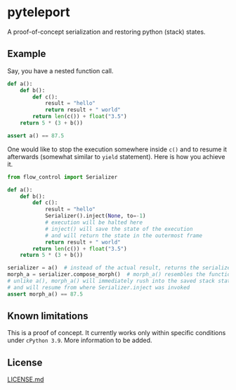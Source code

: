 pyteleport
==========

A proof-of-concept serialization and restoring python (stack) states.

Example
-------

Say, you have a nested function call.

```python
def a():
    def b():
        def c():
            result = "hello"
            return result + " world"
        return len(c()) + float("3.5")
    return 5 * (3 + b())

assert a() == 87.5
```

One would like to stop the execution somewhere inside `c()` and to resume it afterwards (somewhat similar to `yield` statement).
Here is how you achieve it.

```python
from flow_control import Serializer

def a():
    def b():
        def c():
            result = "hello"
            Serializer().inject(None, to=-1)
            # execution will be halted here
            # inject() will save the state of the execution
            # and will return the state in the outermost frame
            return result + " world"
        return len(c()) + float("3.5")
    return 5 * (3 + b())

serializer = a()  # instead of the actual result, returns the serialized state
morph_a = serializer.compose_morph()  # morph_a() resembles the function a()
# unlike a(), morph_a() will immediately rush into the saved stack state
# and will resume from where Serializer.inject was invoked
assert morph_a() == 87.5
```

Known limitations
-----------------

This is a proof of concept.
It currently works only within specific conditions under `cPython 3.9`.
More information to be added.

License
-------

[LICENSE.md](LICENSE.md)

